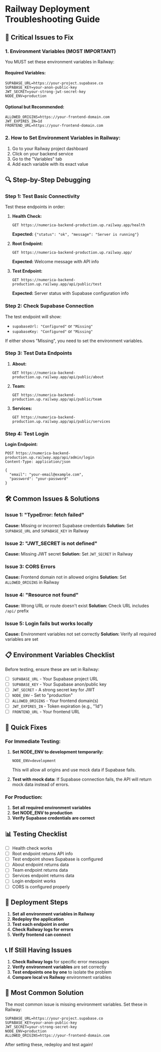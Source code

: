 # Railway Deployment Troubleshooting Guide

## 🚨 **Critical Issues to Fix**

### **1. Environment Variables (MOST IMPORTANT)**

You MUST set these environment variables in Railway:

#### **Required Variables:**
```
SUPABASE_URL=https://your-project.supabase.co
SUPABASE_KEY=your-anon-public-key
JWT_SECRET=your-strong-jwt-secret-key
NODE_ENV=production
```

#### **Optional but Recommended:**
```
ALLOWED_ORIGINS=https://your-frontend-domain.com
JWT_EXPIRES_IN=1d
FRONTEND_URL=https://your-frontend-domain.com
```

### **2. How to Set Environment Variables in Railway:**

1. Go to your Railway project dashboard
2. Click on your backend service
3. Go to the "Variables" tab
4. Add each variable with its exact value

## 🔍 **Step-by-Step Debugging**

### **Step 1: Test Basic Connectivity**

Test these endpoints in order:

1. **Health Check:**
   ```
   GET https://numerica-backend-production.up.railway.app/health
   ```
   **Expected:** `{"status": "ok", "message": "Server is running"}`

2. **Root Endpoint:**
   ```
   GET https://numerica-backend-production.up.railway.app/
   ```
   **Expected:** Welcome message with API info

3. **Test Endpoint:**
   ```
   GET https://numerica-backend-production.up.railway.app/api/public/test
   ```
   **Expected:** Server status with Supabase configuration info

### **Step 2: Check Supabase Connection**

The test endpoint will show:
- `supabaseUrl: "Configured"` or `"Missing"`
- `supabaseKey: "Configured"` or `"Missing"`

If either shows "Missing", you need to set the environment variables.

### **Step 3: Test Data Endpoints**

1. **About:**
   ```
   GET https://numerica-backend-production.up.railway.app/api/public/about
   ```

2. **Team:**
   ```
   GET https://numerica-backend-production.up.railway.app/api/public/team
   ```

3. **Services:**
   ```
   GET https://numerica-backend-production.up.railway.app/api/public/services
   ```

### **Step 4: Test Login**

**Login Endpoint:**
```
POST https://numerica-backend-production.up.railway.app/api/admin/login
Content-Type: application/json

{
  "email": "your-email@example.com",
  "password": "your-password"
}
```

## 🛠️ **Common Issues & Solutions**

### **Issue 1: "TypeError: fetch failed"**
**Cause:** Missing or incorrect Supabase credentials
**Solution:** Set `SUPABASE_URL` and `SUPABASE_KEY` in Railway

### **Issue 2: "JWT_SECRET is not defined"**
**Cause:** Missing JWT secret
**Solution:** Set `JWT_SECRET` in Railway

### **Issue 3: CORS Errors**
**Cause:** Frontend domain not in allowed origins
**Solution:** Set `ALLOWED_ORIGINS` in Railway

### **Issue 4: "Resource not found"**
**Cause:** Wrong URL or route doesn't exist
**Solution:** Check URL includes `/api/` prefix

### **Issue 5: Login fails but works locally**
**Cause:** Environment variables not set correctly
**Solution:** Verify all required variables are set

## 📋 **Environment Variables Checklist**

Before testing, ensure these are set in Railway:

- [ ] `SUPABASE_URL` - Your Supabase project URL
- [ ] `SUPABASE_KEY` - Your Supabase anon/public key
- [ ] `JWT_SECRET` - A strong secret key for JWT
- [ ] `NODE_ENV` - Set to "production"
- [ ] `ALLOWED_ORIGINS` - Your frontend domain(s)
- [ ] `JWT_EXPIRES_IN` - Token expiration (e.g., "1d")
- [ ] `FRONTEND_URL` - Your frontend URL

## 🔧 **Quick Fixes**

### **For Immediate Testing:**

1. **Set NODE_ENV to development temporarily:**
   ```
   NODE_ENV=development
   ```
   This will allow all origins and use mock data if Supabase fails.

2. **Test with mock data:**
   If Supabase connection fails, the API will return mock data instead of errors.

### **For Production:**

1. **Set all required environment variables**
2. **Set NODE_ENV to production**
3. **Verify Supabase credentials are correct**

## 📊 **Testing Checklist**

- [ ] Health check works
- [ ] Root endpoint returns API info
- [ ] Test endpoint shows Supabase is configured
- [ ] About endpoint returns data
- [ ] Team endpoint returns data
- [ ] Services endpoint returns data
- [ ] Login endpoint works
- [ ] CORS is configured properly

## 🚀 **Deployment Steps**

1. **Set all environment variables in Railway**
2. **Redeploy the application**
3. **Test each endpoint in order**
4. **Check Railway logs for errors**
5. **Verify frontend can connect**

## 📞 **If Still Having Issues**

1. **Check Railway logs** for specific error messages
2. **Verify environment variables** are set correctly
3. **Test endpoints one by one** to isolate the problem
4. **Compare local vs Railway** environment variables

## 🎯 **Most Common Solution**

The most common issue is missing environment variables. Set these in Railway:

```
SUPABASE_URL=https://your-project.supabase.co
SUPABASE_KEY=your-anon-public-key
JWT_SECRET=your-strong-secret-key
NODE_ENV=production
ALLOWED_ORIGINS=https://your-frontend-domain.com
```

After setting these, redeploy and test again! 